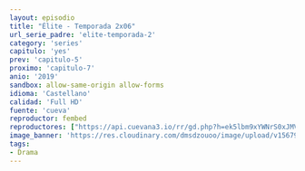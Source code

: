 ```yaml
---
layout: episodio
title: "Élite - Temporada 2x06"
url_serie_padre: 'elite-temporada-2'
category: 'series'
capitulo: 'yes'
prev: 'capitulo-5'
proximo: 'capitulo-7'
anio: '2019'
sandbox: allow-same-origin allow-forms
idioma: 'Castellano'
calidad: 'Full HD'
fuente: 'cueva'
reproductor: fembed
reproductores: ["https://api.cuevana3.io/rr/gd.php?h=ek5lbm9xYWNrS0xJMVp5b21KREk0dFBLbjVkaHhkRGdrOG1jbnBpUnhhS1Z3b21DWjlpcjNibkVxS09GcU52VXFKV3NvNjNCenNHY3ZhZXBtc2pTeUsyU3FadVkyUT09"]
image_banner: 'https://res.cloudinary.com/dmsdzouoo/image/upload/v1567919047/Elite-temporada-2-castellano-online-min_a2xd2n.jpg'
tags:
- Drama
---
```













